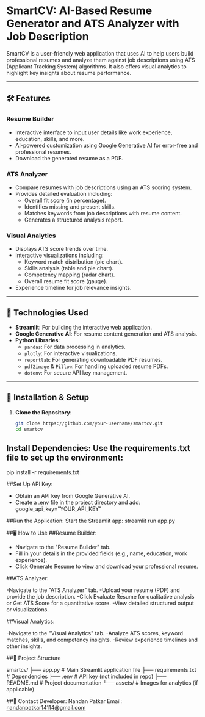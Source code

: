 # SmartCV: AI-Based Resume Generator and ATS Analyzer with Job Description

SmartCV is a user-friendly web application that uses AI to help users build professional resumes and analyze them against job descriptions using ATS (Applicant Tracking System) algorithms. It also offers visual analytics to highlight key insights about resume performance.

---

## 🛠️ Features

### Resume Builder
- Interactive interface to input user details like work experience, education, skills, and more.
- AI-powered customization using Google Generative AI for error-free and professional resumes.
- Download the generated resume as a PDF.

### ATS Analyzer
- Compare resumes with job descriptions using an ATS scoring system.
- Provides detailed evaluation including:
  - Overall fit score (in percentage).
  - Identifies missing and present skills.
  - Matches keywords from job descriptions with resume content.
  - Generates a structured analysis report.

### Visual Analytics
- Displays ATS score trends over time.
- Interactive visualizations including:
  - Keyword match distribution (pie chart).
  - Skills analysis (table and pie chart).
  - Competency mapping (radar chart).
  - Overall resume fit score (gauge).
- Experience timeline for job relevance insights.

---

## 🚀 Technologies Used

- **Streamlit**: For building the interactive web application.
- **Google Generative AI**: For resume content generation and ATS analysis.
- **Python Libraries**:
  - `pandas`: For data processing in analytics.
  - `plotly`: For interactive visualizations.
  - `reportlab`: For generating downloadable PDF resumes.
  - `pdf2image` & `Pillow`: For handling uploaded resume PDFs.
  - `dotenv`: For secure API key management.

---

## 🧰 Installation & Setup

1. **Clone the Repository**:
   ```bash
   git clone https://github.com/your-username/smartcv.git
   cd smartcv

   
## Install Dependencies: Use the requirements.txt file to set up the environment:
 pip install -r requirements.txt


##Set Up API Key:

- Obtain an API key from Google Generative AI.
- Create a .env file in the project directory and add:
  google_api_key="YOUR_API_KEY"

##Run the Application: Start the Streamlit app:
streamlit run app.py





##🖥️ How to Use
##Resume Builder:

- Navigate to the "Resume Builder" tab.
- Fill in your details in the provided fields (e.g., name, education, work experience).
- Click Generate Resume to view and download your professional resume.

##ATS Analyzer:

-Navigate to the "ATS Analyzer" tab.
-Upload your resume (PDF) and provide the job description.
-Click Evaluate Resume for qualitative analysis or Get ATS Score for a quantitative score.
-View detailed structured output or visualizations.

##Visual Analytics:

-Navigate to the "Visual Analytics" tab.
-Analyze ATS scores, keyword matches, skills, and competency insights.
-Review experience timelines and other insights.


##📂 Project Structure

smartcv/
├── app.py                # Main Streamlit application file
├── requirements.txt      # Dependencies
├── .env                  # API key (not included in repo)
├── README.md             # Project documentation
└── assets/               # Images for analytics (if applicable)


##📧 Contact
Developer: Nandan Patkar 
Email: nandanpatkar14114@gmail.com
